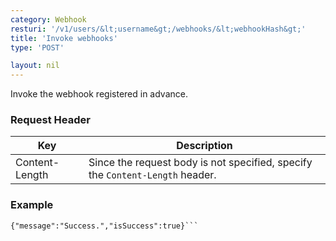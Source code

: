 ```yaml
---
category: Webhook
resturi: '/v1/users/&lt;username&gt;/webhooks/&lt;webhookHash&gt;'
title: 'Invoke webhooks'
type: 'POST'

layout: nil
---
```


Invoke the webhook registered in advance.

### Request Header

|Key|Description|
|---|---|
|Content-Length|Since the request body is not specified, specify the `Content-Length` header.|


### Example

```$ curl -X POST https://pixe.la/v1/users/a-know/webhooks/<webhookHash> -H 'Content-Length:0'
{"message":"Success.","isSuccess":true}```
